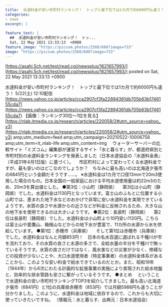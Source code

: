 ```yaml
---
title:  水道料金が安い市町村ランキング！　トップと最下位では1カ月で約6000円も違う！  
categories:
- news
excerpt: |
  
feature_text: |
  ##  水道料金が安い市町村ランキング！　トッ...
  Sat, 22 May 2021 13:33:13  +0900
feature_image: "https://picsum.photos/2560/600?image=733"
image: "https://picsum.photos/2560/600?image=733"
---
```


[https://asahi.5ch.net/test/read.cgi/newsplus/1621657993/](https://asahi.5ch.net/test/read.cgi/newsplus/1621657993/)
posted on Sat, 22 May 2021 13:33:13  +0900

<!--more-->

水道料金が安い市町村ランキング！　トップと最下位では1カ月で約6000円も違う！ 5/22(土) 12:10配信 [https://news.yahoo.co.jp/articles/cca2907cf3fa22894361db705b63b1746155cda7](https://news.yahoo.co.jp/articles/cca2907cf3fa22894361db705b63b1746155cda7) 【画像：ランキング30位〜1位を見る】 [https://nlab.itmedia.co.jp/research/articles/220058/2#utm_source=yahoo_v3](https://nlab.itmedia.co.jp/research/articles/220058/2#utm_source=yahoo_v3) amp;utm_medium=feed amp;utm_campaign=20210522-10006758 amp;utm_term=it_nlab-life amp;utm_content=img 　ウォーターサーバーの比較サイト「ミズコム」編集部が運営するサイト「水と暮らす」が、都道府県別と市町村別の水道料金ランキングを発表しました（日本水道協会の『水道料金表』（平成31年4月1日版）に基づく）。 　市区町村によって変わってくる水道料金ですが、最も安いのはどこなのでしょうか？　ちなみに最も高いのは北海道夕張市の6841円という金額だそうです……。 ※水道料金は1カ月で口径13mmで20m3使用した場合のもの。日本全国の一般家庭における平均水道使用量は約22m3のため、20m3を算出値とした。 ●第3位：小山町（静岡県） 　第3位は小山町（静岡県）でした。水道料金は1130円となっています。富士山のふもとに位置する小山町では、恵まれた地下水などのおかげで非常に安い水道料金を実現できているようです。水質の良さや水源からの近さなどが料金に反映されるため、大きな山の地下水を使用できるのは大きいようです。 ●第2位：長泉町（静岡県） 　第2位は長泉町（静岡県）でした。水道料金は小山町より10円安い1120円。こちらは富士山や愛鷹山、箱根山などからの地下水が豊富で、11カ所の水源から水を供給しています。 ●第1位：赤穂市（兵庫県） 　そして第1位は赤穂市（兵庫県）でした。水道料金はなんと月額853円！　日本の名水百選に選ばれる千種川が市を流れており、その水質の良さと水源の多さで、全給水量の半分を千種川で賄っているそうです。水質の良さだけではなく、風水害などの災害が少なく、修繕などの投資が少ないことや、大口水道使用者（特定事業者）の水道料金体系があることから、このような安い料金で給水できているのだとか。また、昭和19年（1944年）から6次にわたる計画的な拡張事業の実施により実現された給水地盤と、効率的な排水管路も安さに繋がっているそうです。 ●まとめ 　ということで水道料金の安い市町村ランキングTOP3を紹介してきました。最も高い北海道夕張市（6841円）と1位の兵庫県赤穂市（853円）では月額5988円も違うことが分かりました。このように、水道料金は地域に依存するので、これからも大切に使っていきたいですね。 （情報元：水と暮らす、出典元：日本水道協会）
